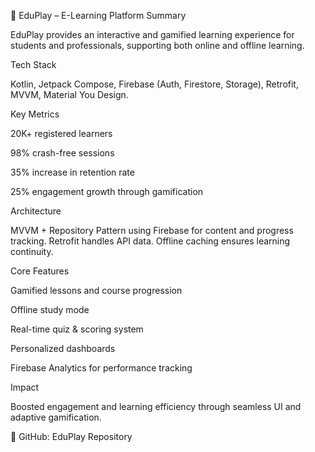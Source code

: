 🧠  EduPlay – E-Learning Platform
Summary

EduPlay provides an interactive and gamified learning experience for students and professionals, supporting both online and offline learning.

Tech Stack

Kotlin, Jetpack Compose, Firebase (Auth, Firestore, Storage), Retrofit, MVVM, Material You Design.

Key Metrics

20K+ registered learners

98% crash-free sessions

35% increase in retention rate

25% engagement growth through gamification

Architecture

MVVM + Repository Pattern using Firebase for content and progress tracking. Retrofit handles API data. Offline caching ensures learning continuity.

Core Features

Gamified lessons and course progression

Offline study mode

Real-time quiz & scoring system

Personalized dashboards

Firebase Analytics for performance tracking

Impact

Boosted engagement and learning efficiency through seamless UI and adaptive gamification.

🔗 GitHub: EduPlay Repository
